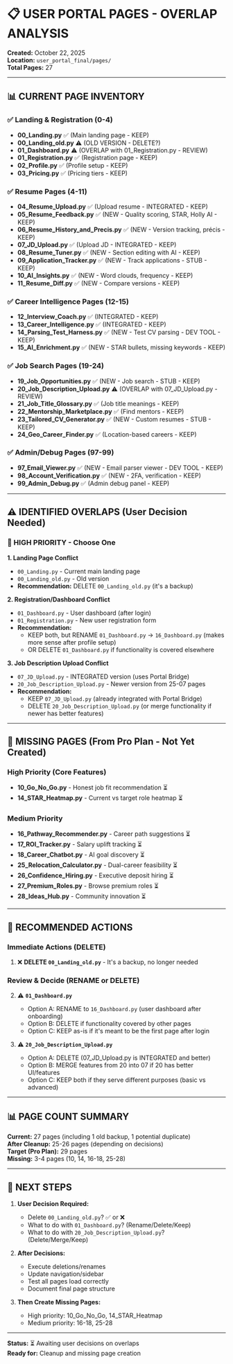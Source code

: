 # 📋 USER PORTAL PAGES - OVERLAP ANALYSIS

**Created:** October 22, 2025  
**Location:** `user_portal_final/pages/`  
**Total Pages:** 27

---

## 📊 CURRENT PAGE INVENTORY

### ✅ Landing & Registration (0-4)
- **00_Landing.py** ✅ (Main landing page - KEEP)
- **00_Landing_old.py** ⚠️ (OLD VERSION - DELETE?)
- **01_Dashboard.py** ⚠️ (OVERLAP with 01_Registration.py - REVIEW)
- **01_Registration.py** ✅ (Registration page - KEEP)
- **02_Profile.py** ✅ (Profile setup - KEEP)
- **03_Pricing.py** ✅ (Pricing tiers - KEEP)

### ✅ Resume Pages (4-11)
- **04_Resume_Upload.py** ✅ (Upload resume - INTEGRATED - KEEP)
- **05_Resume_Feedback.py** ✅ (NEW - Quality scoring, STAR, Holly AI - KEEP)
- **06_Resume_History_and_Precis.py** ✅ (NEW - Version tracking, précis - KEEP)
- **07_JD_Upload.py** ✅ (Upload JD - INTEGRATED - KEEP)
- **08_Resume_Tuner.py** ✅ (NEW - Section editing with AI - KEEP)
- **09_Application_Tracker.py** ✅ (NEW - Track applications - STUB - KEEP)
- **10_AI_Insights.py** ✅ (NEW - Word clouds, frequency - KEEP)
- **11_Resume_Diff.py** ✅ (NEW - Compare versions - KEEP)

### ✅ Career Intelligence Pages (12-15)
- **12_Interview_Coach.py** ✅ (INTEGRATED - KEEP)
- **13_Career_Intelligence.py** ✅ (INTEGRATED - KEEP)
- **14_Parsing_Test_Harness.py** ✅ (NEW - Test CV parsing - DEV TOOL - KEEP)
- **15_AI_Enrichment.py** ✅ (NEW - STAR bullets, missing keywords - KEEP)

### ✅ Job Search Pages (19-24)
- **19_Job_Opportunities.py** ✅ (NEW - Job search - STUB - KEEP)
- **20_Job_Description_Upload.py** ⚠️ (OVERLAP with 07_JD_Upload.py - REVIEW)
- **21_Job_Title_Glossary.py** ✅ (Job title meanings - KEEP)
- **22_Mentorship_Marketplace.py** ✅ (Find mentors - KEEP)
- **23_Tailored_CV_Generator.py** ✅ (NEW - Custom resumes - STUB - KEEP)
- **24_Geo_Career_Finder.py** ✅ (Location-based careers - KEEP)

### ✅ Admin/Debug Pages (97-99)
- **97_Email_Viewer.py** ✅ (NEW - Email parser viewer - DEV TOOL - KEEP)
- **98_Account_Verification.py** ✅ (NEW - 2FA, verification - KEEP)
- **99_Admin_Debug.py** ✅ (Admin debug panel - KEEP)

---

## ⚠️ IDENTIFIED OVERLAPS (User Decision Needed)

### 🔴 HIGH PRIORITY - Choose One

**1. Landing Page Conflict**
- `00_Landing.py` - Current main landing page
- `00_Landing_old.py` - Old version
- **Recommendation:** DELETE `00_Landing_old.py` (it's a backup)

**2. Registration/Dashboard Conflict**
- `01_Dashboard.py` - User dashboard (after login)
- `01_Registration.py` - New user registration form
- **Recommendation:** 
  - KEEP both, but RENAME `01_Dashboard.py` → `16_Dashboard.py` (makes more sense after profile setup)
  - OR DELETE `01_Dashboard.py` if functionality is covered elsewhere

**3. Job Description Upload Conflict**
- `07_JD_Upload.py` - INTEGRATED version (uses Portal Bridge)
- `20_Job_Description_Upload.py` - Newer version from 25-07 pages
- **Recommendation:** 
  - KEEP `07_JD_Upload.py` (already integrated with Portal Bridge)
  - DELETE `20_Job_Description_Upload.py` (or merge functionality if newer has better features)

---

## 📝 MISSING PAGES (From Pro Plan - Not Yet Created)

### High Priority (Core Features)
- **10_Go_No_Go.py** - Honest job fit recommendation ⏳
- **14_STAR_Heatmap.py** - Current vs target role heatmap ⏳

### Medium Priority
- **16_Pathway_Recommender.py** - Career path suggestions ⏳
- **17_ROI_Tracker.py** - Salary uplift tracking ⏳
- **18_Career_Chatbot.py** - AI goal discovery ⏳
- **25_Relocation_Calculator.py** - Dual-career feasibility ⏳
- **26_Confidence_Hiring.py** - Executive deposit hiring ⏳
- **27_Premium_Roles.py** - Browse premium roles ⏳
- **28_Ideas_Hub.py** - Community innovation ⏳

---

## 🎯 RECOMMENDED ACTIONS

### Immediate Actions (DELETE)
1. ❌ **DELETE `00_Landing_old.py`** - It's a backup, no longer needed

### Review & Decide (RENAME or DELETE)
2. ⚠️ **`01_Dashboard.py`** 
   - Option A: RENAME to `16_Dashboard.py` (user dashboard after onboarding)
   - Option B: DELETE if functionality covered by other pages
   - Option C: KEEP as-is if it's meant to be the first page after login

3. ⚠️ **`20_Job_Description_Upload.py`**
   - Option A: DELETE (07_JD_Upload.py is INTEGRATED and better)
   - Option B: MERGE features from 20 into 07 if 20 has better UI/features
   - Option C: KEEP both if they serve different purposes (basic vs advanced)

---

## 📊 PAGE COUNT SUMMARY

**Current:** 27 pages (including 1 old backup, 1 potential duplicate)  
**After Cleanup:** 25-26 pages (depending on decisions)  
**Target (Pro Plan):** 29 pages  
**Missing:** 3-4 pages (10, 14, 16-18, 25-28)

---

## 🔄 NEXT STEPS

1. **User Decision Required:**
   - Delete `00_Landing_old.py`? ✅ or ❌
   - What to do with `01_Dashboard.py`? (Rename/Delete/Keep)
   - What to do with `20_Job_Description_Upload.py`? (Delete/Merge/Keep)

2. **After Decisions:**
   - Execute deletions/renames
   - Update navigation/sidebar
   - Test all pages load correctly
   - Document final page structure

3. **Then Create Missing Pages:**
   - High priority: 10_Go_No_Go, 14_STAR_Heatmap
   - Medium priority: 16-18, 25-28

---

**Status:** ⏳ Awaiting user decisions on overlaps  
**Ready for:** Cleanup and missing page creation
